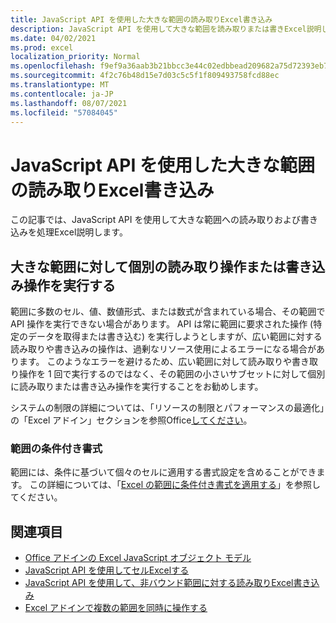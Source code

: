 ```yaml
---
title: JavaScript API を使用した大きな範囲の読み取りExcel書き込み
description: JavaScript API を使用して大きな範囲を読み取りまたは書きExcel説明します。
ms.date: 04/02/2021
ms.prod: excel
localization_priority: Normal
ms.openlocfilehash: f9ef9a36aab3b21bbcc3e44c02edbbead209682a75d72393eb77a4aa98925a1a
ms.sourcegitcommit: 4f2c76b48d15e7d03c5c5f1f809493758fcd88ec
ms.translationtype: MT
ms.contentlocale: ja-JP
ms.lasthandoff: 08/07/2021
ms.locfileid: "57084045"
---
```

# <a name="read-or-write-to-a-large-range-using-the-excel-javascript-api"></a>JavaScript API を使用した大きな範囲の読み取りExcel書き込み

この記事では、JavaScript API を使用して大きな範囲への読み取りおよび書き込みを処理Excel説明します。

## <a name="run-separate-read-or-write-operations-for-large-ranges"></a>大きな範囲に対して個別の読み取り操作または書き込み操作を実行する

範囲に多数のセル、値、数値形式、または数式が含まれている場合、その範囲で API 操作を実行できない場合があります。 API は常に範囲に要求された操作 (特定のデータを取得または書き込む) を実行しようとしますが、広い範囲に対する読み取りや書き込みの操作は、過剰なリソース使用によるエラーになる場合があります。 このようなエラーを避けるため、広い範囲に対して読み取りや書き取り操作を 1 回で実行するのではなく、その範囲の小さいサブセットに対して個別に読み取りまたは書き込み操作を実行することをお勧めします。

システムの制限の詳細については、「リソースの制限とパフォーマンスの最適化」の「Excel アドイン」セクションを参照Office[してください](../concepts/resource-limits-and-performance-optimization.md#excel-add-ins)。

### <a name="conditional-formatting-of-ranges"></a>範囲の条件付き書式

範囲には、条件に基づいて個々のセルに適用する書式設定を含めることができます。 この詳細については、「[Excel の範囲に条件付き書式を適用する](excel-add-ins-conditional-formatting.md)」を参照してください。

## <a name="see-also"></a>関連項目

- [Office アドインの Excel JavaScript オブジェクト モデル](excel-add-ins-core-concepts.md)
- [JavaScript API を使用してセルExcelする](excel-add-ins-cells.md)
- [JavaScript API を使用して、非バウンド範囲に対する読み取りExcel書き込み](excel-add-ins-ranges-unbounded.md)
- [Excel アドインで複数の範囲を同時に操作する](excel-add-ins-multiple-ranges.md)
